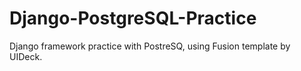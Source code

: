 # Django-PostgreSQL-Practice

Django framework practice with PostreSQ, using Fusion template by UIDeck.
